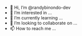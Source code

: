 - 👋 Hi, I’m @randybinondo-dev
- 👀 I’m interested in ...
- 🌱 I’m currently learning ...
- 💞️ I’m looking to collaborate on ...
- 📫 How to reach me ...

<!---
randybinondo-dev/randybinondo-dev is a ✨ special ✨ repository because its `README.md` (this file) appears on your GitHub profile.

![Alt text](./default-monochrome-white.svg)
<img src="./default-monochrome-white.svg">
--->
